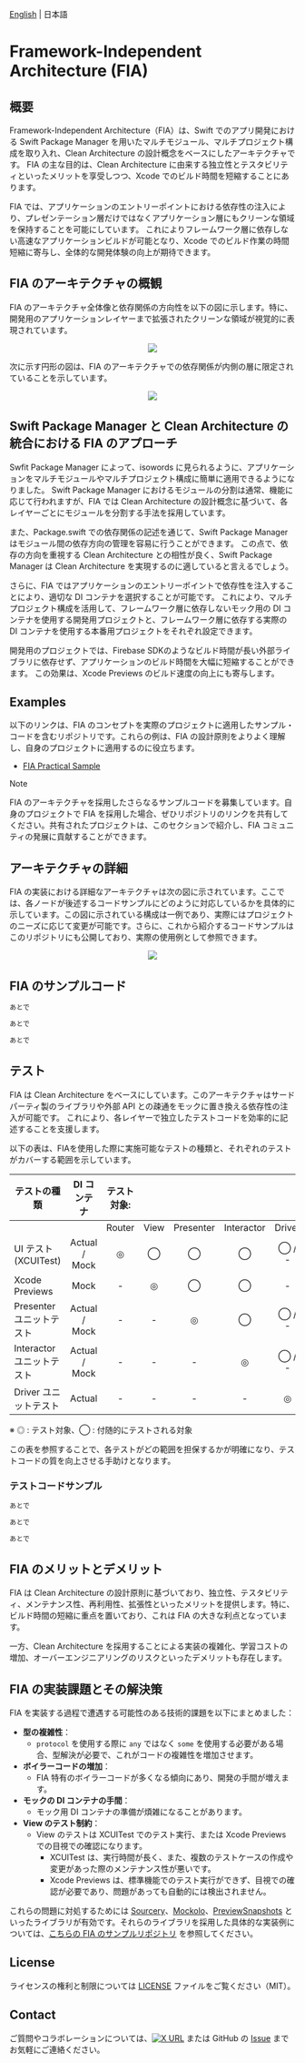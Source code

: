 [English](./README.md) | 日本語

# Framework-Independent Architecture (FIA)

## 概要

Framework-Independent Architecture（FIA）は、Swift でのアプリ開発における Swift Package Manager を用いたマルチモジュール、マルチプロジェクト構成を取り入れ、Clean Architecture の設計概念をベースにしたアーキテクチャです。
FIA の主な目的は、Clean Architecture に由来する独立性とテスタビリティといったメリットを享受しつつ、Xcode でのビルド時間を短縮することにあります。

FIA では、アプリケーションのエントリーポイントにおける依存性の注入により、プレゼンテーション層だけではなくアプリケーション層にもクリーンな領域を保持することを可能にしています。
これによりフレームワーク層に依存しない高速なアプリケーションビルドが可能となり、Xcode でのビルド作業の時間短縮に寄与し、全体的な開発体験の向上が期待できます。

## FIA のアーキテクチャの概観

FIA のアーキテクチャ全体像と依存関係の方向性を以下の図に示します。特に、開発用のアプリケーションレイヤーまで拡張されたクリーンな領域が視覚的に表現されています。

<div align="center">
<img src="./asset/drawio/architecture_outline.drawio.svg"/>
</div>

次に示す円形の図は、FIA のアーキテクチャでの依存関係が内側の層に限定されていることを示しています。

<div align="center">
<img src="./asset/drawio/architecture_circle.drawio.svg"/>
</div>

## Swift Package Manager と Clean Architecture の統合における FIA のアプローチ

Swfit Package Manager によって、isowords に見られるように、アプリケーションをマルチモジュールやマルチプロジェクト構成に簡単に適用できるようになりました。
Swift Package Manager におけるモジュールの分割は通常、機能に応じて行われますが、FIA では Clean Architecture の設計概念に基づいて、各レイヤーごとにモジュールを分割する手法を採用しています。

また、Package.swift での依存関係の記述を通じて、Swift Package Manager はモジュール間の依存方向の管理を容易に行うことができます。
この点で、依存の方向を重視する Clean Architecture との相性が良く、Swift Package Manager は Clean Architecture を実現するのに適していると言えるでしょう。

さらに、FIA ではアプリケーションのエントリーポイントで依存性を注入することにより、適切な DI コンテナを選択することが可能です。
これにより、マルチプロジェクト構成を活用して、フレームワーク層に依存しないモック用の DI コンテナを使用する開発用プロジェクトと、フレームワーク層に依存する実際の DI コンテナを使用する本番用プロジェクトをそれぞれ設定できます。

開発用のプロジェクトでは、Firebase SDKのようなビルド時間が長い外部ライブラリに依存せず、アプリケーションのビルド時間を大幅に短縮することができます。
この効果は、Xcode Previews のビルド速度の向上にも寄与します。

## Examples

以下のリンクは、FIA のコンセプトを実際のプロジェクトに適用したサンプル・コードを含むリポジトリです。これらの例は、FIA の設計原則をよりよく理解し、自身のプロジェクトに適用するのに役立ちます。

- [FIA Practical Sample](https://github.com/suguruTakahashi-1234/fia-practical-sample.git)

> [!NOTE]
> FIA のアーキテクチャを採用したさらなるサンプルコードを募集しています。自身のプロジェクトで FIA を採用した場合、ぜひリポジトリのリンクを共有してください。共有されたプロジェクトは、このセクションで紹介し、FIA コミュニティの発展に貢献することができます。

## アーキテクチャの詳細

FIA の実装における詳細なアーキテクチャは次の図に示されています。ここでは、各ノードが後述するコードサンプルにどのように対応しているかを具体的に示しています。この図に示されている構成は一例であり、実際にはプロジェクトのニーズに応じて変更が可能です。さらに、これから紹介するコードサンプルはこのリポジトリにも公開しており、実際の使用例として参照できます。

<div align="center">
<img src="./asset/drawio/architecture_detail.drawio.svg"/>
</div>

## FIA のサンプルコード

```swift
あとで
```

```swift
あとで
```

```swift
あとで
```

## テスト

FIA は Clean Architecture をベースにしています。このアーキテクチャはサードパーティ製のライブラリや外部 API との疎通をモックに置き換える依存性の注入が可能です。
これにより、各レイヤーで独立したテストコードを効率的に記述することを支援します。

以下の表は、FIAを使用した際に実施可能なテストの種類と、それぞれのテストがカバーする範囲を示しています。

| テストの種類              |  DI コンテナ  | テスト対象: |      |           |            |        |
| ------------------------- | :-----------: | :---------: | :--: | :-------: | :--------: | :----: |
|                           |               |   Router    | View | Presenter | Interactor | Driver |
| UI テスト (XCUITest)      | Actual / Mock |      ◎      |  ◯   |     ◯     |     ◯      | ◯ / -  |
| Xcode Previews            |     Mock      |      -      |  ◎   |     ◯     |     ◯      |   -    |
| Presenter ユニットテスト  | Actual / Mock |      -      |  -   |     ◎     |     ◯      | ◯ / -  |
| Interactor ユニットテスト | Actual / Mock |      -      |  -   |     -     |     ◎      | ◯ / -  |
| Driver ユニットテスト     |    Actual     |      -      |  -   |     -     |     -      |   ◎    |

※ ◎ : テスト対象、◯ : 付随的にテストされる対象

この表を参照することで、各テストがどの範囲を担保するかが明確になり、テストコードの質を向上させる手助けとなります。

### テストコードサンプル

```swift
あとで
```

```swift
あとで
```

```swift
あとで
```

## FIA のメリットとデメリット

FIA は Clean Architecture の設計原則に基づいており、独立性、テスタビリティ、メンテナンス性、再利用性、拡張性といったメリットを提供します。特に、ビルド時間の短縮に重点を置いており、これは FIA の大きな利点となっています。

一方、Clean Architecture を採用することによる実装の複雑化、学習コストの増加、オーバーエンジニアリングのリスクといったデメリットも存在します。

## FIA の実装課題とその解決策

FIA を実装する過程で遭遇する可能性のある技術的課題を以下にまとめました：

- **型の複雑性**：
   - `protocol` を使用する際に `any` ではなく `some` を使用する必要がある場合、型解決が必要で、これがコードの複雑性を増加させます。
- **ボイラーコードの増加**：
   - FIA 特有のボイラーコードが多くなる傾向にあり、開発の手間が増えます。
- **モックの DI コンテナの手間**：
   - モック用 DI コンテナの準備が煩雑になることがあります。
- **View のテスト制約**：
   - View のテストは XCUITest でのテスト実行、または Xcode Previews での目視での確認になります。
     - XCUITest は、実行時間が長く、また、複数のテストケースの作成や変更があった際のメンテナンス性が悪いです。
     - Xcode Previews は、標準機能でのテスト実行ができず、目視での確認が必要であり、問題があっても自動的には検出されません。

これらの問題に対処するためには [Sourcery](https://github.com/krzysztofzablocki/Sourcery)、[Mockolo](https://github.com/uber/mockolo)、[PreviewSnapshots](https://github.com/doordash-oss/swiftui-preview-snapshots) といったライブラリが有効です。それらのライブラリを採用した具体的な実装例については、[こちらの FIA のサンプルリポジトリ](https://github.com/suguruTakahashi-1234/fia-practical-sample.git) を参照してください。

## License

ライセンスの権利と制限については [LICENSE](./LICENSE.md) ファイルをご覧ください（MIT）。

## Contact

ご質問やコラボレーションについては、[![X URL](https://img.shields.io/twitter/url?url=https%3A%2F%2Ftwitter.com%2Fikuraikuraaaaaa)](https://twitter.com/ikuraikuraaaaaa)
 または GitHub の [Issue](https://github.com/suguruTakahashi-1234/framework-independent-architecture/issues) までお気軽にご連絡ください。
